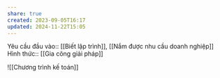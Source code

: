 ```yaml
---
share: true
created: 2023-09-05T16:17
updated: 2024-11-22T15:05
---
```

Yêu cầu đầu vào:: [[Biết lập trình]], [[Nắm được nhu cầu doanh nghiệp]]
Hình thức:: [[Gia công giải pháp]]

![[Chương trình kế toán]]